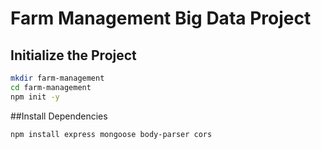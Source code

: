 # Farm Management Big Data Project

## Initialize the Project

```bash
mkdir farm-management
cd farm-management
npm init -y
```
##Install Dependencies


```bash
npm install express mongoose body-parser cors
```
